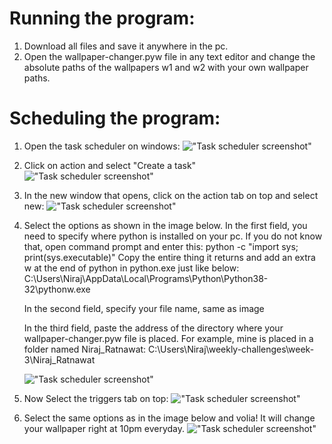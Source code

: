 # Running the program:
  1) Download all files and save it anywhere in the pc.
  2) Open the wallpaper-changer.pyw file in any text editor and change the absolute paths of the wallpapers w1 and w2 with your own wallpaper paths.
  
# Scheduling the program:
  1) Open the task scheduler on windows:
  !["Task scheduler screenshot"](https://github.com/Yoddha99/weekly-challenges/blob/master/week-3/Niraj_Ratnawat/screenshots/1.PNG)
  
  2) Click on action and select "Create a task"
  !["Task scheduler screenshot"](https://github.com/Yoddha99/weekly-challenges/blob/master/week-3/Niraj_Ratnawat/screenshots/2.PNG)
  
  3) In the new window that opens, click on the action tab on top and select new:
   !["Task scheduler screenshot"](https://github.com/Yoddha99/weekly-challenges/blob/master/week-3/Niraj_Ratnawat/screenshots/3.PNG)
   
  4) Select the options as shown in the image below.
     In the first field, you need to specify where python is installed on your pc.
     If you do not know that, open command prompt and enter this:
     python -c "import sys; print(sys.executable)"
     Copy the entire thing it returns and add an extra w at the end of python in python.exe just like below:
     C:\Users\Niraj\AppData\Local\Programs\Python\Python38-32\pythonw.exe
     
     In the second field, specify your file name, same as image
     
     In the third field, paste the address of the directory where your wallpaper-changer.pyw file is placed.
     For example, mine is placed in a folder named Niraj_Ratnawat: C:\Users\Niraj\weekly-challenges\week-3\Niraj_Ratnawat
     
     !["Task scheduler screenshot"](https://github.com/Yoddha99/weekly-challenges/blob/master/week-3/Niraj_Ratnawat/screenshots/4.PNG)
  
  5) Now Select the triggers tab on top:
    !["Task scheduler screenshot"](https://github.com/Yoddha99/weekly-challenges/blob/master/week-3/Niraj_Ratnawat/screenshots/5.PNG)
  
  6) Select the same options as in the image below and volia! It will change your wallpaper right at 10pm everyday.
    !["Task scheduler screenshot"](https://github.com/Yoddha99/weekly-challenges/blob/master/week-3/Niraj_Ratnawat/screenshots/6.PNG)
    
